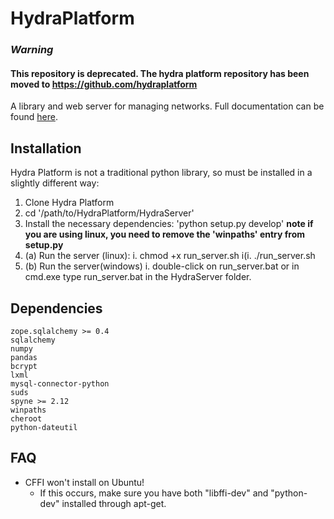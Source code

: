 HydraPlatform
=============

### ***Warning***
#### This repository is deprecated. The hydra platform repository has been moved to https://github.com/hydraplatform


A library and web server for managing networks. Full documentation can be found [here](http://umwrg.github.io/HydraPlatform/).

Installation
------------
Hydra Platform is not a traditional python library, so must be installed
in a slightly different way:

1. Clone Hydra Platform
2. cd '/path/to/HydraPlatform/HydraServer'
3. Install the necessary dependencies: 'python setup.py develop'
**note if you are using linux, you need to remove the 'winpaths' entry from setup.py**
4. (a) Run the server (linux):
  i. chmod +x run_server.sh
  i(i. ./run_server.sh
5. (b) Run the server(windows)
	i. double-click on run_server.bat or in cmd.exe type run_server.bat in the HydraServer folder.

Dependencies
------------
    zope.sqlalchemy >= 0.4
    sqlalchemy
    numpy
    pandas
    bcrypt
    lxml
    mysql-connector-python
    suds
    spyne >= 2.12
    winpaths
    cheroot
    python-dateutil

FAQ
---
- CFFI won't install on Ubuntu!
  - If this occurs, make sure you have both "libffi-dev" and "python-dev" installed through apt-get. 
